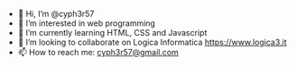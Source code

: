 - 👋 Hi, I’m @cyph3r57
- 👀 I’m interested in web programming 
- 🌱 I’m currently learning HTML, CSS and Javascript
- 💞️ I’m looking to collaborate on Logica Informatica https://www.logica3.it
- 📫 How to reach me: cyph3r57@gmail.com

<!---
cyph3r57/cyph3r57 is a ✨ special ✨ repository because its `README.md` (this file) appears on your GitHub profile.
You can click the Preview link to take a look at your changes.
--->
